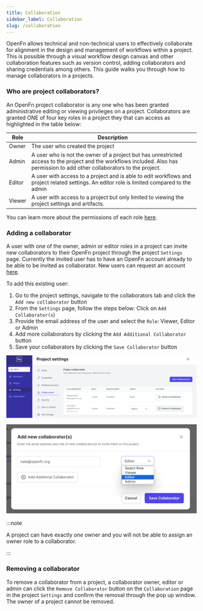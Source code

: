 ```yaml
---
title: Collaboration
sidebar_label: Collaboration
slug: /collaboration
---
```


OpenFn allows technical and non-technical users to effectively collaborate for
alignment in the design and management of workflows within a project. This is
possible through a visual workflow design canvas and other collaboration
features such as version control, adding collaborators and sharing credentials
among others. This guide walks you through how to manage collaborators in a
projects.

### Who are project collaborators?

An OpenFn project collaborator is any one who has been granted administrative
editing or viewing privileges on a project. Collaborators are granted ONE of
four key roles in a project they that can access as highlighted in the table
below:

| Role   | Description                                                                                                                                                                    |
| ------ | ------------------------------------------------------------------------------------------------------------------------------------------------------------------------------ |
| Owner  | The user who created the project                                                                                                                                               |
| Admin  | A user who is not the owner of a project but has unrestricted access to the project and the workflows included. Also has permission to add other collaborators to the project. |
| Editor | A user with access to a project and is able to edit workflows and project related settings. An editor role is limited compared to the admin                                    |
| Viewer | A user with access to a project but only limited to viewing the project settings and artifacts.                                                                                |

You can learn more about the permissions of each role
[here](https://docs.openfn.org/documentation/manage-projects/user-roles-permissions).

### Adding a collaborator

A user with one of the owner, admin or editor roles in a project can invite new
collaborators to their OpenFn project through the project `Settings` page.
Currently the invited user has to have an OpenFn account already to be able to
be invited as collaborator. New users can request an account
[here](https://www.openfn.org/register).

To add this existing user:

1. Go to the project settings, navigate to the collaborators tab and click the
   `Add new collaborator` button
2. From the `Settings` page, follow the steps below: Click on
   `Add Collaborator(s`)
3. Provide the email address of the user and select the `Role`: Viewer, Editor
   or Admin
4. Add more collaborators by clicking the `Add Additional Collaborator` button
5. Save your collaborators by clicking the `Save Collaborator` button

![Collaboration](/img/collaboration.png)

![Add collaborator](/img/add_collab.png)

:::note

A project can have exactly _one_ owner and you will not be able to assign an
owner role to a collaborator.

:::

### Removing a collaborator

To remove a collaborator from a project, a collaborator owner, editor or admin
can click the `Remove Collaborator` button on the `Collaboration` page in the
project `Settings` and confirm the removal through the pop up window. The owner
of a project cannot be removed.
